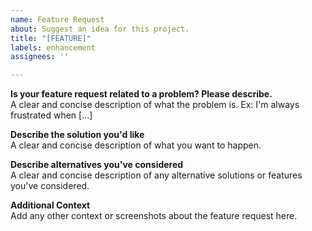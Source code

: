 ```yaml
---
name: Feature Request
about: Suggest an idea for this project.
title: "[FEATURE]"
labels: enhancement
assignees: ''

---
```


**Is your feature request related to a problem? Please describe.**  
A clear and concise description of what the problem is. Ex: I'm always frustrated when [...]

**Describe the solution you'd like**  
A clear and concise description of what you want to happen.

**Describe alternatives you've considered**  
A clear and concise description of any alternative solutions or features you've considered.

**Additional Context**  
Add any other context or screenshots about the feature request here.
